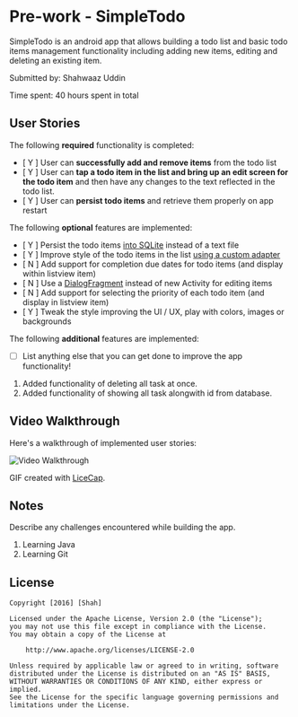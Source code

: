 # Pre-work - SimpleTodo

SimpleTodo is an android app that allows building a todo list and basic todo items management functionality including adding new items, editing and deleting an existing item.

Submitted by: Shahwaaz Uddin

Time spent: 40 hours spent in total

## User Stories

The following **required** functionality is completed:

* [ Y ] User can **successfully add and remove items** from the todo list
* [ Y ] User can **tap a todo item in the list and bring up an edit screen for the todo item** and then have any changes to the text reflected in the todo list.
* [ Y ] User can **persist todo items** and retrieve them properly on app restart

The following **optional** features are implemented:

* [ Y ] Persist the todo items [into SQLite](http://guides.codepath.com/android/Persisting-Data-to-the-Device#sqlite) instead of a text file
* [ Y ] Improve style of the todo items in the list [using a custom adapter](http://guides.codepath.com/android/Using-an-ArrayAdapter-with-ListView)
* [ N ] Add support for completion due dates for todo items (and display within listview item)
* [ N ] Use a [DialogFragment](http://guides.codepath.com/android/Using-DialogFragment) instead of new Activity for editing items
* [ N ] Add support for selecting the priority of each todo item (and display in listview item)
* [ Y ] Tweak the style improving the UI / UX, play with colors, images or backgrounds

The following **additional** features are implemented:

* [ ] List anything else that you can get done to improve the app functionality!
1. Added functionality of deleting all task at once.
2. Added functionality of showing all task alongwith id from database.

## Video Walkthrough 

Here's a walkthrough of implemented user stories:

<img src='http://i.imgur.com/KTU4hbA.gif' title='Video Walkthrough' width='' alt='Video Walkthrough' />

GIF created with [LiceCap](http://www.cockos.com/licecap/).

## Notes

Describe any challenges encountered while building the app.
1. Learning Java
2. Learning Git

## License

    Copyright [2016] [Shah]

    Licensed under the Apache License, Version 2.0 (the "License");
    you may not use this file except in compliance with the License.
    You may obtain a copy of the License at

        http://www.apache.org/licenses/LICENSE-2.0

    Unless required by applicable law or agreed to in writing, software
    distributed under the License is distributed on an "AS IS" BASIS,
    WITHOUT WARRANTIES OR CONDITIONS OF ANY KIND, either express or implied.
    See the License for the specific language governing permissions and
    limitations under the License.
